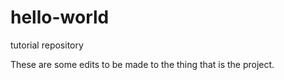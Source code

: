 # hello-world
tutorial repository

These are some edits to be made to the thing that is the project.
